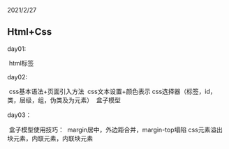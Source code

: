 2021/2/27

## Html+Css

day01:

​	html标签

day02:

​	css基本语法+页面引入方法
​	css文本设置+颜色表示
​	css选择器（标签，id，类，层级，组，伪类及为元素）
​	盒子模型

day03：

​	盒子模型使用技巧：
​			margin居中，外边距合并，margin-top塌陷
​	css元素溢出
​	块元素，内联元素，内联块元素

